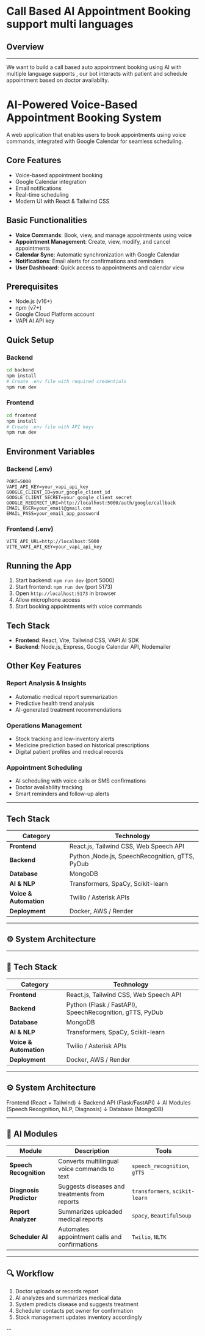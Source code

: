 # Call Based AI Appointment Booking support multi languages

## Overview
---
We want to build a call based auto appointment booking using AI with multiple language supports , our bot interacts with patient and schedule appointment based on doctor availabilty.


# AI-Powered Voice-Based Appointment Booking System

A web application that enables users to book appointments using voice commands, integrated with Google Calendar for seamless scheduling.

## Core Features
- Voice-based appointment booking
- Google Calendar integration
- Email notifications
- Real-time scheduling
- Modern UI with React & Tailwind CSS

## Basic Functionalities
- **Voice Commands**: Book, view, and manage appointments using voice
- **Appointment Management**: Create, view, modify, and cancel appointments
- **Calendar Sync**: Automatic synchronization with Google Calendar
- **Notifications**: Email alerts for confirmations and reminders
- **User Dashboard**: Quick access to appointments and calendar view

## Prerequisites
- Node.js (v16+)
- npm (v7+)
- Google Cloud Platform account
- VAPI AI API key

## Quick Setup

### Backend
```bash
cd backend
npm install
# Create .env file with required credentials
npm run dev
```

### Frontend
```bash
cd frontend
npm install
# Create .env file with API keys
npm run dev
```

## Environment Variables

### Backend (.env)
```
PORT=5000
VAPI_API_KEY=your_vapi_api_key
GOOGLE_CLIENT_ID=your_google_client_id
GOOGLE_CLIENT_SECRET=your_google_client_secret
GOOGLE_REDIRECT_URI=http://localhost:5000/auth/google/callback
EMAIL_USER=your_email@gmail.com
EMAIL_PASS=your_email_app_password
```

### Frontend (.env)
```
VITE_API_URL=http://localhost:5000
VITE_VAPI_API_KEY=your_vapi_api_key
```

## Running the App
1. Start backend: `npm run dev` (port 5000)
2. Start frontend: `npm run dev` (port 5173)
3. Open `http://localhost:5173` in browser
4. Allow microphone access
5. Start booking appointments with voice commands

## Tech Stack
- **Frontend**: React, Vite, Tailwind CSS, VAPI AI SDK
- **Backend**: Node.js, Express, Google Calendar API, Nodemailer


## Other Key Features

###  Report Analysis & Insights
- Automatic medical report summarization
- Predictive health trend analysis
- AI-generated treatment recommendations

###  Operations Management
- Stock tracking and low-inventory alerts
- Medicine prediction based on historical prescriptions
- Digital patient profiles and medical records

###  Appointment Scheduling
- AI scheduling with voice calls or SMS confirmations
- Doctor availability tracking
- Smart reminders and follow-up alerts

---

##  Tech Stack

| Category | Technology |
|-----------|-------------|
| **Frontend** | React.js, Tailwind CSS, Web Speech API |
| **Backend** | Python ,Node.js, SpeechRecognition, gTTS, PyDub |
| **Database** | MongoDB |
| **AI & NLP** | Transformers, SpaCy, Scikit-learn |
| **Voice & Automation** | Twilio / Asterisk APIs | Vapi
| **Deployment** | Docker, AWS / Render |

---

## ⚙️ System Architecture


---

## 🧩 Tech Stack

| Category | Technology |
|-----------|-------------|
| **Frontend** | React.js, Tailwind CSS, Web Speech API |
| **Backend** | Python (Flask / FastAPI), SpeechRecognition, gTTS, PyDub |
| **Database** | MongoDB |
| **AI & NLP** | Transformers, SpaCy, Scikit-learn |
| **Voice & Automation** | Twilio / Asterisk APIs |
| **Deployment** | Docker, AWS / Render |

---


## ⚙️ System Architecture

Frontend (React + Tailwind)
↓
Backend API (Flask/FastAPI)
↓
AI Modules (Speech Recognition, NLP, Diagnosis)
↓
Database (MongoDB)



---

## 🧠 AI Modules

| Module | Description | Tools |
|--------|--------------|-------|
| **Speech Recognition** | Converts multilingual voice commands to text | `speech_recognition`, `gTTS` |
| **Diagnosis Predictor** | Suggests diseases and treatments from reports | `transformers`, `scikit-learn` |
| **Report Analyzer** | Summarizes uploaded medical reports | `spacy`, `BeautifulSoup` |
| **Scheduler AI** | Automates appointment calls and confirmations | `Twilio`, `NLTK` |

---

## 🔍 Workflow

1. Doctor uploads or records report  
2. AI analyzes and summarizes medical data  
3. System predicts disease and suggests treatment  
4. Scheduler contacts pet owner for confirmation  
5. Stock management updates inventory accordingly  

--